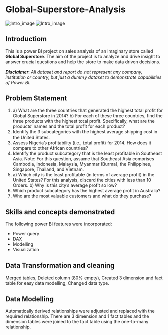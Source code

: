 # Global-Superstore-Analysis

![Intro_image](https://github.com/user-attachments/assets/1f580f8e-9785-4c46-99bd-58867c6c71f0)
![Intro_image](https://github.com/user-attachments/assets/03f922e1-5867-4985-8aa6-436aa505857c)


## Introductiom

This is a power BI project on sales analysis of an imaginary store called **Global Superstore**.
The aim of the project is to analyze and drive insight to answer crucial questions and help the store to make data driven decisions.

**_Disclaimer_**: _All dataset and report do not represent any company, institution or country, but just a dummy dataset to demonstrate capabilities of Power BI._

## Problem Statement

1. a) What are the three countries that generated the highest total profit for Global Superstore in 2014? b) For each of these three countries, find the three products with the highest total profit. Specifically, what are the products’ names and the total profit for each product?
2. Identify the 3 subcategories with the highest average shipping cost in the United States.
3. Assess Nigeria’s profitability (i.e., total profit) for 2014. How does it compare to other African countries? 
4. Identify the product subcategory that is the least profitable in Southeast Asia. Note: For this question, assume that Southeast Asia comprises Cambodia, Indonesia, Malaysia, Myanmar (Burma), the Philippines, Singapore, Thailand, and Vietnam.
5. a) Which city is the least profitable (in terms of average profit) in the United States? For this analysis, discard the cities with less than 10 Orders. b) Why is this city’s average profit so low? 
6.  Which product subcategory has the highest average profit in Australia? 
7.  Who are the most valuable customers and what do they purchase?

## Skills and concepts demonstrated

The following power BI features were incorporated:
- Power query
- DAX
- Modelling
- Visualization

## Data Transformation and cleaning

Merged tables, Deleted column (80% empty), Created 3 dimension and fact table for easy data modelling, Changed data type.

## Data Modelling

Automatically derived relationships were adjusted and replaced with the required relationship.
There are 3 dimension and 1 fact tables and the dimension tables were joined to the fact table using the one-to-many relationship.



